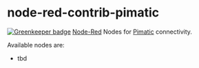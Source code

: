# node-red-contrib-pimatic

[![Greenkeeper badge](https://badges.greenkeeper.io/mwittig/node-red-contrib-pimatic.svg)](https://greenkeeper.io/)
[Node-Red](https://nodered.org/) Nodes for [Pimatic](https://pimatic.org/) connectivity. 

Available nodes are:
* tbd
